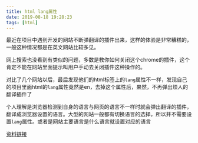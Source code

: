 ```yaml
---
title: html lang属性
date: 2019-08-18 19:28:23
tags: [html]
---
```


最近在项目中遇到开发的网站不断弹翻译的插件出来，这样的体验是非常糟糕的，一般这种情况都是在英文网站比较多见。

网上搜索也没看到有类似的问题，多数是教你如何关闭这个chrome的插件，这个肯定不能在网站里面提示叫用户手动去关闭插件这种操作的。

对比了几个网站以后，最后发现他们的html标签上的`lang`属性不一样，发现自己的项目里面html的`lang`属性竟然是en，去掉这个属性后，果然，不再弹出烦人的翻译插件了


个人理解是浏览器检测到自身的语言与网页的语言不一样时就会弹出翻译的插件，翻译成浏览器设置的语言。大型的网站一般都有切换语言的选择，所以并不需要设置`lang`属性。或者是网站主要语言是什么语言就设置对应的语言


[资料链接](https://www.w3.org/International/questions/qa-lang-why)
